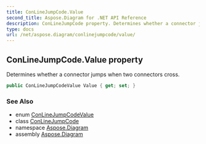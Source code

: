 ```yaml
---
title: ConLineJumpCode.Value
second_title: Aspose.Diagram for .NET API Reference
description: ConLineJumpCode property. Determines whether a connector jumps when two connectors cross
type: docs
url: /net/aspose.diagram/conlinejumpcode/value/
---
```

## ConLineJumpCode.Value property

Determines whether a connector jumps when two connectors cross.

```csharp
public ConLineJumpCodeValue Value { get; set; }
```

### See Also

* enum [ConLineJumpCodeValue](../../conlinejumpcodevalue/)
* class [ConLineJumpCode](../)
* namespace [Aspose.Diagram](../../conlinejumpcode/)
* assembly [Aspose.Diagram](../../../)


